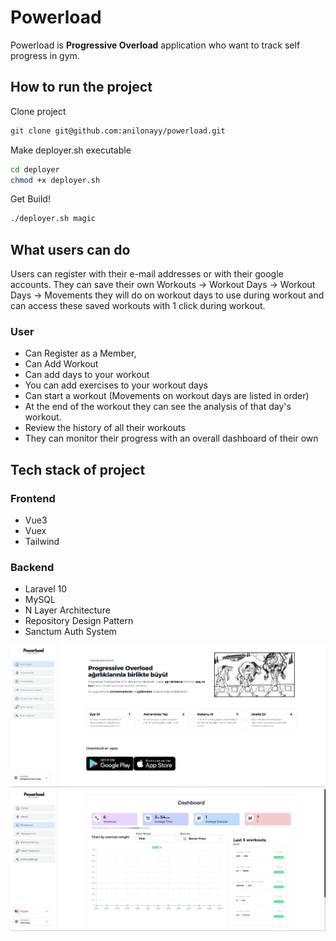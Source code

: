 
# Powerload 
Powerload is **Progressive Overload** application who want to track self progress in gym.


## How to run the project
Clone project
```bash
git clone git@github.com:anilonayy/powerload.git
```

Make deployer.sh executable
```bash 
cd deployer
chmod +x deployer.sh
```
Get Build!
```bash 
./deployer.sh magic
```

## What users can do
Users can register with their e-mail addresses or with their google accounts. They can save their own Workouts -> Workout Days -> Workout Days -> Movements they will do on workout days to use during workout and can access these saved workouts with 1 click during workout.
### User

 - Can Register as a Member,
 - Can Add Workout
 - Can add days to your workout
 - You can add exercises to your workout days
 - Can start a workout (Movements on workout days are listed in order)
 - At the end of the workout they can see the analysis of that day's workout.
 - Review the history of all their workouts
 - They can monitor their progress with an overall dashboard of their own


## Tech stack of project

### Frontend
 - Vue3
 - Vuex
 - Tailwind
### Backend
 - Laravel 10
 - MySQL
 - N Layer Architecture
 - Repository Design Pattern
 - Sanctum Auth System

![App Image](/frontend/public/images/show-app.png)
![App Image](/frontend/public/images/show-app-2.png)
